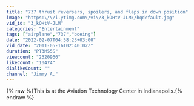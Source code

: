 ```yaml
---
title: "737 thrust reversers, spoilers, and flaps in down position"
image: "https:\/\/i.ytimg.com\/vi\/3_kOHtV-JLM\/hqdefault.jpg"
vid_id: "3_kOHtV-JLM"
categories: "Entertainment"
tags: ["airplane","737","boeing"]
date: "2022-02-07T04:58:23+03:00"
vid_date: "2011-05-16T02:40:02Z"
duration: "PT3M55S"
viewcount: "2320966"
likeCount: "10474"
dislikeCount: ""
channel: "Jimmy A."
---
```

{% raw %}This is at the Aviation Technology Center in Indianapolis.{% endraw %}
